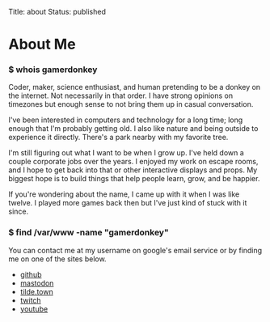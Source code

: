 Title: about
Status: published

# About Me

### $ whois gamerdonkey

Coder, maker, science enthusiast, and human pretending to be a donkey on the internet. Not necessarily in that order. I have strong opinions on timezones but enough sense to not bring them up in casual conversation.

I've been interested in computers and technology for a long time; long enough that I'm probably getting old. I also like nature and being outside to experience it directly. There's a park nearby with my favorite tree.

I'm still figuring out what I want to be when I grow up. I've held down a couple corporate jobs over the years. I enjoyed my work on escape rooms, and I hope to get back into that or other interactive displays and props. My biggest hope is to build things that help people learn, grow, and be happier.

If you're wondering about the name, I came up with it when I was like twelve. I played more games back then but I've just kind of stuck with it since.

### $ find /var/www -name "gamerdonkey"

You can contact me at my username on google's email service or by finding me on one of the sites below.

* [github](https://github.com/gamerdonkey)
* [mastodon](https://tacobelllabs.net/@gamerdonkey)
* [tilde.town](https://tilde.town/~gamerdonkey)
* [twitch](https://www.twitch.tv/gamerdonkey)
* [youtube](https://www.youtube.com/user/gamerdonkey)
